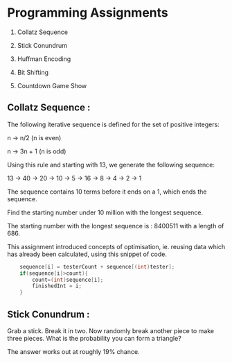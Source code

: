 # Programming Assignments

1. Collatz Sequence

2. Stick Conundrum

3. Huffman Encoding

4. Bit Shifting

5. Countdown Game Show


## Collatz Sequence : 
The following iterative sequence is defined for the set of positive integers:

n → n/2 (n is even)

n → 3n + 1 (n is odd)

Using this rule and starting with 13, we generate the following sequence:

13 → 40 → 20 → 10 → 5 → 16 → 8 → 4 → 2 → 1

The sequence contains 10 terms before it ends on a 1, which ends the sequence.

Find the starting number under 10 million with the longest sequence.

The starting number with the longest sequence is : 
8400511 with a length of 686.

This assignment introduced concepts of optimisation, ie. reusing 
data which has already been calculated, using this snippet of code. 

```java
	sequence[i] = testerCount + sequence[(int)tester];
	if(sequence[i]>count){
		count=(int)sequence[i];
		finishedInt = i;
	}
```



## Stick Conundrum :
Grab a stick. Break it in two. Now randomly break another piece to make three
pieces. What is the probability you can form a triangle?

The answer works out at roughly 19% chance. 



